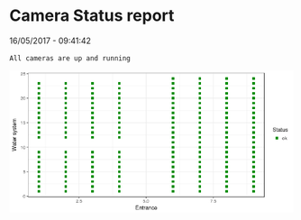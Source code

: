Camera Status report
================
16/05/2017 - 09:41:42

    All cameras are up and running

![](camreport_files/figure-markdown_github/unnamed-chunk-2-1.png)
